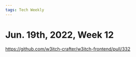 ```yaml
---
tags: Tech Weekly
---
```

# Jun. 19th, 2022, Week 12

https://github.com/w3itch-crafter/w3itch-frontend/pull/332
